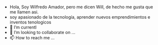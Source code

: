 - Hola, Soy Wilfredo Amador, pero me dicen Will, de hecho me gusta que me llamen asi.
- soy apasionado de la tecnología, aprender nuevos emprendimientos e inventos tenologicos
- 🌱 I’m currentl
- 💞️ I’m looking to collaborate on ...
- 📫 How to reach me ...

<!---
WilfredoAmador/WilfredoAmador is a ✨ special ✨ repository because its `README.md` (this file) appears on your GitHub profile.
You can click the Preview link to take a look at your changes.
--->
